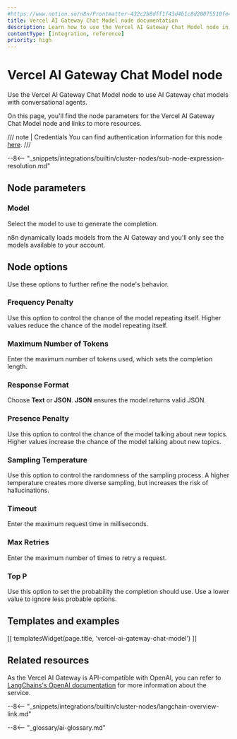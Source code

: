 ```yaml
---
#https://www.notion.so/n8n/Frontmatter-432c2b8dff1f43d4b1c8d20075510fe4
title: Vercel AI Gateway Chat Model node documentation
description: Learn how to use the Vercel AI Gateway Chat Model node in n8n. Follow technical documentation to integrate Vercel AI Gateway Chat Model node into your workflows.
contentType: [integration, reference]
priority: high
---
```


# Vercel AI Gateway Chat Model node

Use the Vercel AI Gateway Chat Model node to use AI Gateway chat models with conversational agents.

On this page, you'll find the node parameters for the Vercel AI Gateway Chat Model node and links to more resources.

/// note | Credentials
You can find authentication information for this node [here](/integrations/builtin/credentials/vercel.md).
///

--8<-- "_snippets/integrations/builtin/cluster-nodes/sub-node-expression-resolution.md"

## Node parameters

### Model

Select the model to use to generate the completion.

n8n dynamically loads models from the AI Gateway and you'll only see the models available to your account.

## Node options

Use these options to further refine the node's behavior.

### Frequency Penalty

Use this option to control the chance of the model repeating itself. Higher values reduce the chance of the model repeating itself.

### Maximum Number of Tokens

Enter the maximum number of tokens used, which sets the completion length.

### Response Format

Choose **Text** or **JSON**. **JSON** ensures the model returns valid JSON.

### Presence Penalty

Use this option to control the chance of the model talking about new topics. Higher values increase the chance of the model talking about new topics.

### Sampling Temperature

Use this option to control the randomness of the sampling process. A higher temperature creates more diverse sampling, but increases the risk of hallucinations.

### Timeout

Enter the maximum request time in milliseconds.

### Max Retries

Enter the maximum number of times to retry a request.

### Top P

Use this option to set the probability the completion should use. Use a lower value to ignore less probable options. 

## Templates and examples

<!-- see https://www.notion.so/n8n/Pull-in-templates-for-the-integrations-pages-37c716837b804d30a33b47475f6e3780 -->
[[ templatesWidget(page.title, 'vercel-ai-gateway-chat-model') ]]

## Related resources

As the Vercel AI Gateway is API-compatible with OpenAI, you can refer to [LangChains's OpenAI documentation](https://js.langchain.com/docs/integrations/chat/openai/) for more information about the service.

--8<-- "_snippets/integrations/builtin/cluster-nodes/langchain-overview-link.md"

--8<-- "_glossary/ai-glossary.md"
